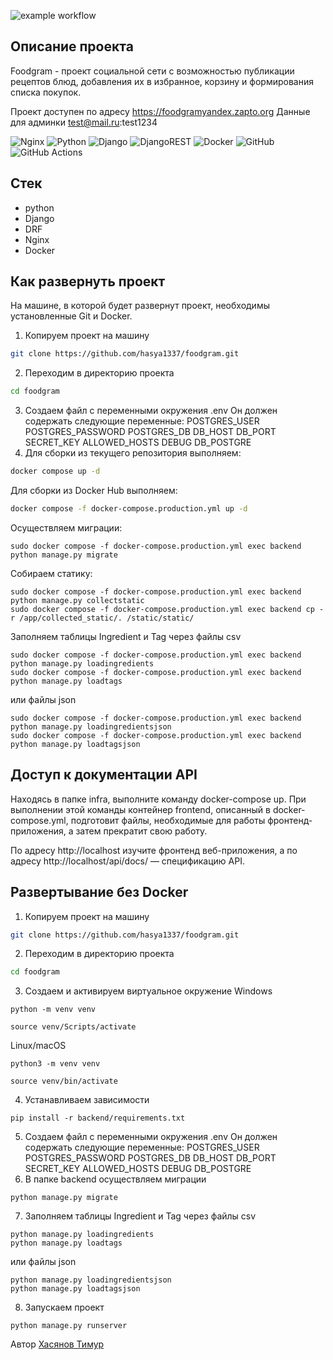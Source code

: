 ![example workflow](https://github.com/hasya1337/foodgram/actions/workflows/main.yml/badge.svg)

## Описание проекта
Foodgram - проект социальной сети с возможностью публикации рецептов блюд, добавления их в избранное, корзину и формирования списка покупок.

Проект доступен по адресу https://foodgramyandex.zapto.org
Данные для админки test@mail.ru:test1234

![Nginx](https://img.shields.io/badge/nginx-%23009639.svg?style=for-the-badge&logo=nginx&logoColor=white) ![Python](https://img.shields.io/badge/python-3670A0?style=for-the-badge&logo=python&logoColor=ffdd54) ![Django](https://img.shields.io/badge/django-%23092E20.svg?style=for-the-badge&logo=django&logoColor=white) ![DjangoREST](https://img.shields.io/badge/DJANGO-REST-ff1709?style=for-the-badge&logo=django&logoColor=white&color=ff1709&labelColor=gray) ![Docker](https://img.shields.io/badge/docker-%230db7ed.svg?style=for-the-badge&logo=docker&logoColor=white) ![GitHub](https://img.shields.io/badge/github-%23121011.svg?style=for-the-badge&logo=github&logoColor=white) ![GitHub Actions](https://img.shields.io/badge/github%20actions-%232671E5.svg?style=for-the-badge&logo=githubactions&logoColor=white)

## Стек
- python
- Django
- DRF
- Nginx
- Docker

## Как развернуть проект
На машине, в которой будет развернут проект, необходимы установленные Git и Docker.

1. Копируем проект на машину
```bash 
git clone https://github.com/hasya1337/foodgram.git
```
2. Переходим в директорию проекта
```bash
cd foodgram
```
3. Создаем файл с переменными окружения .env
Он должен содержать следующие переменные:
POSTGRES_USER
POSTGRES_PASSWORD
POSTGRES_DB
DB_HOST
DB_PORT
SECRET_KEY
ALLOWED_HOSTS
DEBUG
DB_POSTGRE
4. Для сборки из текущего репозитория выполняем:
```bash
docker compose up -d
```
Для сборки из Docker Hub выполняем:
```bash
docker compose -f docker-compose.production.yml up -d
```
Осуществляем миграции:
```
sudo docker compose -f docker-compose.production.yml exec backend python manage.py migrate
```
Собираем статику:
```
sudo docker compose -f docker-compose.production.yml exec backend python manage.py collectstatic
sudo docker compose -f docker-compose.production.yml exec backend cp -r /app/collected_static/. /static/static/
```
Заполняем таблицы Ingredient и Tag через файлы csv
```
sudo docker compose -f docker-compose.production.yml exec backend python manage.py loadingredients
sudo docker compose -f docker-compose.production.yml exec backend python manage.py loadtags
```
или файлы json
```
sudo docker compose -f docker-compose.production.yml exec backend python manage.py loadingredientsjson
sudo docker compose -f docker-compose.production.yml exec backend python manage.py loadtagsjson
```
## Доступ к документации API
Находясь в папке infra, выполните команду docker-compose up. При выполнении этой команды контейнер frontend, описанный в docker-compose.yml, подготовит файлы, необходимые для работы фронтенд-приложения, а затем прекратит свою работу.

По адресу http://localhost изучите фронтенд веб-приложения, а по адресу http://localhost/api/docs/ — спецификацию API.
## Развертывание без Docker
1. Копируем проект на машину
```bash 
git clone https://github.com/hasya1337/foodgram.git
```
2. Переходим в директорию проекта
```bash
cd foodgram
```
3. Создаем и активируем виртуальное окружение
Windows 

```
python -m venv venv
``` 
```
source venv/Scripts/activate
``` 

Linux/macOS

```
python3 -m venv venv
``` 
```
source venv/bin/activate
```
4. Устанавливаем зависимости
``` 
pip install -r backend/requirements.txt
``` 
5. Создаем файл с переменными окружения .env
Он должен содержать следующие переменные:
POSTGRES_USER
POSTGRES_PASSWORD
POSTGRES_DB
DB_HOST
DB_PORT
SECRET_KEY
ALLOWED_HOSTS
DEBUG
DB_POSTGRE
6. В папке backend осуществляем миграции
```
python manage.py migrate
```
7. Заполняем таблицы Ingredient и Tag через файлы csv
```
python manage.py loadingredients
python manage.py loadtags
```
или файлы json
```
python manage.py loadingredientsjson
python manage.py loadtagsjson
```
8. Запускаем проект
```
python manage.py runserver
```

Автор [Хасянов Тимур](https://github.com/hasya1337)
